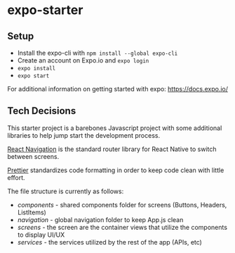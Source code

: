 # expo-starter

## Setup

- Install the expo-cli with `npm install --global expo-cli`
- Create an account on Expo.io and `expo login`
- `expo install`
- `expo start`

For additional information on getting started with expo: https://docs.expo.io/

## Tech Decisions

This starter project is a barebones Javascript project with some additional libraries to help jump start the development process.

[React Navigation](https://reactnavigation.org/) is the standard router library for React Native to switch between screens.

[Prettier](https://prettier.io/) standardizes code formatting in order to keep code clean with little effort.

The file structure is currently as follows:

- _components_ - shared components folder for screens (Buttons, Headers, ListItems)
- _navigation_ - global navigation folder to keep App.js clean
- _screens_ - the screen are the container views that utilize the components to display UI/UX
- _services_ - the services utilized by the rest of the app (APIs, etc)
